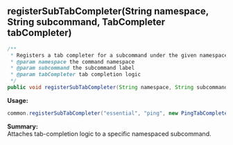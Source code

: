 ## registerSubTabCompleter(String namespace, String subcommand, TabCompleter tabCompleter)

```java
/**
 * Registers a tab completer for a subcommand under the given namespace.
 * @param namespace the command namespace
 * @param subcommand the subcommand label
 * @param tabCompleter tab completion logic
 */
public void registerSubTabCompleter(String namespace, String subcommand, TabCompleter tabCompleter)
```

**Usage:**
```java
common.registerSubTabCompleter("essential", "ping", new PingTabCompleter());
```

**Summary:**  
Attaches tab-completion logic to a specific namespaced subcommand.
